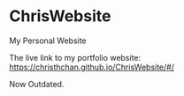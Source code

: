 # ChrisWebsite
My Personal Website

The live link to my portfolio website: https://christhchan.github.io/ChrisWebsite/#/

Now Outdated.
